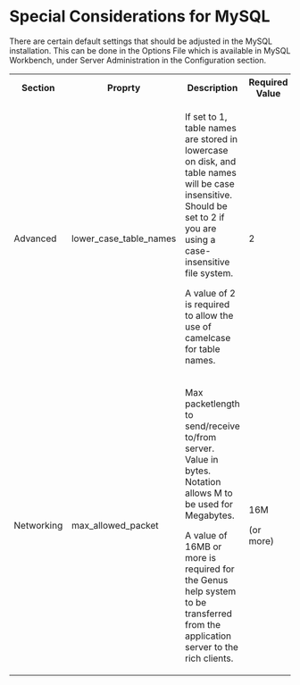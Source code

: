 # Special Considerations for MySQL

There are certain default settings that should be adjusted in the MySQL installation. This can be done in the Options File which is available in MySQL Workbench, under Server Administration in the Configuration section.

<table style="WIDTH: 100%">

<tbody>

<tr>

<th>Section</th>

<th>Proprty</th>

<th>Description</th>

<th>Required Value</th>

<th></th>

</tr>

<tr>

<td>Advanced</td>

<td>lower_case_table_names</td>

<td>

If set to 1, table names are stored in lowercase on disk, and table names will be case insensitive. Should be set to 2 if you are using a case-insensitive file system.

A value of 2 is required to allow the use of camelcase for table names.

</td>

<td>2</td>

<td></td>

</tr>

<tr>

<td>Networking</td>

<td>max_allowed_packet</td>

<td>

Max packetlength to send/receive to/from server. Value in bytes. Notation allows M to be used for Megabytes.

A value of 16MB or more is required for the Genus help system to be transferred from the application server to the rich clients.

</td>

<td>

16M

(or more)

</td>

<td></td>

</tr>

</tbody>

</table>